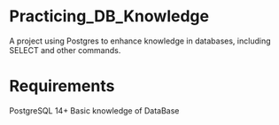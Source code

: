 # Practicing_DB_Knowledge
A project using Postgres to enhance knowledge in databases, including SELECT and other commands.


# Requirements
PostgreSQL 14+
Basic knowledge of DataBase
